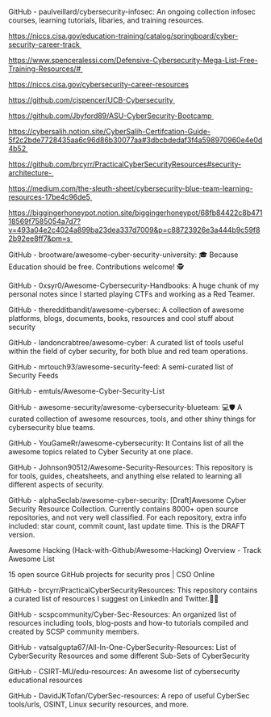 GitHub - paulveillard/cybersecurity-infosec: An ongoing collection infosec courses, learning tutorials, libaries, and training resources. 

https://niccs.cisa.gov/education-training/catalog/springboard/cyber-security-career-track 

https://www.spenceralessi.com/Defensive-Cybersecurity-Mega-List-Free-Training-Resources/# 

https://niccs.cisa.gov/cybersecurity-career-resources

https://github.com/cjspencer/UCB-Cybersecurity 

https://github.com/Jbyford89/ASU-CyberSecurity-Bootcamp 

https://cybersalih.notion.site/CyberSalih-Certifcation-Guide-5f2c2bde7728435aa6c96d86b30077aa#3dbcbdedaf3f4a598970960e4e0d4b52 

https://github.com/brcyrr/PracticalCyberSecurityResources#security-architecture- 

https://medium.com/the-sleuth-sheet/cybersecurity-blue-team-learning-resources-17be4c96de5 

https://biggingerhoneypot.notion.site/biggingerhoneypot/68fb84422c8b47118569f7585054a7d7?v=493a04e2c4024a899ba23dea337d7009&p=c88723926e3a444b9c59f82b92ee8ff7&pm=s 


GitHub - brootware/awesome-cyber-security-university: 🎓 Because Education should be free. Contributions welcome! 🕵️ 

GitHub - 0xsyr0/Awesome-Cybersecurity-Handbooks: A huge chunk of my personal notes since I started playing CTFs and working as a Red Teamer. 

GitHub - theredditbandit/awesome-cybersec: A collection of awesome platforms, blogs, documents, books, resources and cool stuff about security 

GitHub - landoncrabtree/awesome-cyber: A curated list of tools useful within the field of cyber security, for both blue and red team operations. 

GitHub - mrtouch93/awesome-security-feed: A semi-curated list of Security Feeds 

GitHub - emtuls/Awesome-Cyber-Security-List 

GitHub - awesome-security/awesome-cybersecurity-blueteam: :computer:🛡️ A curated collection of awesome resources, tools, and other shiny things for cybersecurity blue teams. 

GitHub - YouGameRr/awesome-cybersecurity: It Contains list of all the awesome topics related to Cyber Security at one place. 

GitHub - Johnson90512/Awesome-Security-Resources: This repository is for tools, guides, cheatsheets, and anything else related to learning all different aspects of security. 

GitHub - alphaSeclab/awesome-cyber-security: [Draft]Awesome Cyber Security Resource Collection. Currently contains 8000+ open source repositories, and not very well classified. For each repository, extra info included: star count, commit count, last update time. This is the DRAFT version. 

Awesome Hacking (Hack-with-Github/Awesome-Hacking) Overview - Track Awesome List 

15 open source GitHub projects for security pros | CSO Online 

GitHub - brcyrr/PracticalCyberSecurityResources: This repository contains a curated list of resources I suggest on LinkedIn and Twitter.📝🌝 

GitHub - scspcommunity/Cyber-Sec-Resources: An organized list of resources including tools, blog-posts and how-to tutorials compiled and created by SCSP community members. 

GitHub - vatsalgupta67/All-In-One-CyberSecurity-Resources: List of CyberSecurity Resources and some different Sub-Sets of CyberSecurity 

GitHub - CSIRT-MU/edu-resources: An awesome list of cybersecurity educational resources 

GitHub - DavidJKTofan/CyberSec-resources: A repo of useful CyberSec tools/urls, OSINT, Linux security resources, and more. 


 

 
